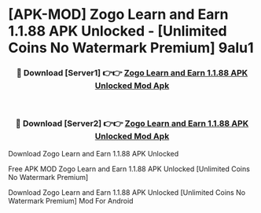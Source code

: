 # [APK-MOD] Zogo  Learn and Earn 1.1.88 APK Unlocked - [Unlimited Coins No Watermark Premium] 9alu1



<div align="center">
<h3>🔴 Download [Server1] 👉👉 <a href="https://momento.my/?title=Zogo__Learn_and_Earn_1.1.88_APK_Unlocked">Zogo  Learn and Earn 1.1.88 APK Unlocked Mod Apk</a></h3><br>

<h3>🔴 Download [Server2] 👉👉 <a href="https://momento.my/?title=Zogo__Learn_and_Earn_1.1.88_APK_Unlocked">Zogo  Learn and Earn 1.1.88 APK Unlocked Mod Apk</a></h3>
</div>



Download Zogo  Learn and Earn 1.1.88 APK Unlocked 

Free APK MOD Zogo  Learn and Earn 1.1.88 APK Unlocked [Unlimited Coins No Watermark Premium]

Download Zogo  Learn and Earn 1.1.88 APK Unlocked [Unlimited Coins No Watermark Premium] Mod For Android
